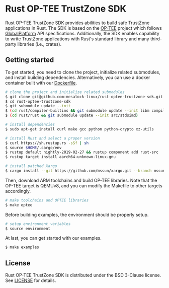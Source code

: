 # Rust OP-TEE TrustZone SDK

Rust OP-TEE TrustZone SDK provides abilities to build safe TrustZone applications in Rust.
The SDK is based on the [OP-TEE](https://www.op-tee.org/) project which follows
[GlobalPlatform](https://globalplatform.org/) API specifications.
Additionally, the SDK enables capability to write TrustZone applications with
Rust's standard library and many third-party libraries (i.e., crates).

## Getting started

To get started, you need to clone the project, initialize related submodules,
and install building dependencies.
Alternatively, you can use a docker container built with our [Dockerfile](Dockerfile).

``` sh
# clone the project and initialize related submodules
$ git clone git@github.com:mesalock-linux/rust-optee-trustzone-sdk.git
$ cd rust-optee-trustzone-sdk
$ git submodule update --init
$ (cd rust/compiler-builtins && git submodule update --init libm compiler-rt)
$ (cd rust/rust && git submodule update --init src/stdsimd)

# install dependencies
$ sudo apt-get install curl make gcc python python-crypto xz-utils

# install Rust and select a proper version
$ curl https://sh.rustup.rs -sSf | sh
$ source $HOME/.cargo/env
$ rustup default nightly-2019-02-27 && rustup component add rust-src
$ rustup target install aarch64-unknown-linux-gnu

# install patched Xargo
$ cargo install --git https://github.com/mssun/xargo.git --branch mssun/relative-patch-path --force
```

Then, download ARM toolchains and build OP-TEE libraries. Note that the OP-TEE
target is QEMUv8, and you can modify the Makefile to other targets accordingly.

``` sh
# make toolchains and OPTEE libraries
$ make optee
```

Before building examples, the environment should be properly setup.

``` sh
# setup environment variables
$ source environment
```

At last, you can get started with our examples.

``` sh
$ make examples
```

## License

Rust OP-TEE TrustZone SDK is distributed under the BSD 3-Clause license. See
[LICENSE](LICENSE) for details.
